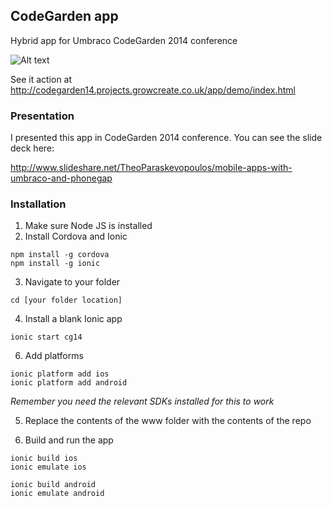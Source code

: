 ## CodeGarden app

Hybrid app for Umbraco CodeGarden 2014 conference 

![Alt text](http://www.growcreate.co.uk/media/13617/codegarden.jpg)

See it action at http://codegarden14.projects.growcreate.co.uk/app/demo/index.html

### Presentation

I presented this app in CodeGarden 2014 conference. You can see the slide deck here:

http://www.slideshare.net/TheoParaskevopoulos/mobile-apps-with-umbraco-and-phonegap

### Installation

1. Make sure Node JS is installed
2. Install Cordova and Ionic
  
  ```
  npm install -g cordova
  npm install -g ionic
  ```

3. Navigate to your folder

  ```
  cd [your folder location]
  ```

4. Install a blank Ionic app

  ```
  ionic start cg14
  ```

6. Add platforms

  ```
  ionic platform add ios
  ionic platform add android
  ```
*Remember you need the relevant SDKs installed for this to work*

5. Replace the contents of the www folder with the contents of the repo

7. Build and run the app

  ```
  ionic build ios
  ionic emulate ios
  
  ionic build android
  ionic emulate android
  ```
